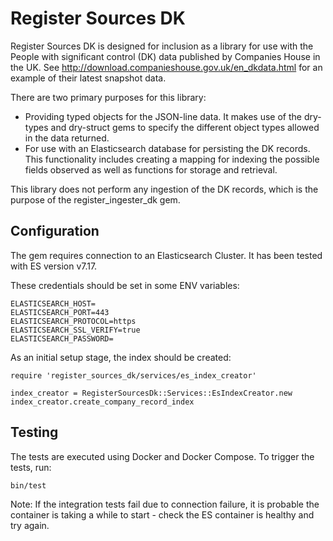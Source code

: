 # Register Sources DK

Register Sources DK is designed for inclusion as a library for use with the People with significant control (DK) data published by Companies House in the UK. See http://download.companieshouse.gov.uk/en_dkdata.html for an example of their latest snapshot data.

There are two primary purposes for this library:

- Providing typed objects for the JSON-line data. It makes use of the dry-types and dry-struct gems to specify the different object types allowed in the data returned.
- For use with an Elasticsearch database for
persisting the DK records. This functionality includes creating a mapping for indexing the possible fields observed as well as functions for storage and retrieval.

This library does not perform any ingestion of the DK records, which is the purpose of the register_ingester_dk gem.

## Configuration

The gem requires connection to an Elasticsearch Cluster. It has been tested with ES version v7.17.

These credentials should be set in some ENV variables:
```
ELASTICSEARCH_HOST=
ELASTICSEARCH_PORT=443
ELASTICSEARCH_PROTOCOL=https
ELASTICSEARCH_SSL_VERIFY=true
ELASTICSEARCH_PASSWORD=
```

As an initial setup stage, the index should be created:
```
require 'register_sources_dk/services/es_index_creator'

index_creator = RegisterSourcesDk::Services::EsIndexCreator.new
index_creator.create_company_record_index
```

## Testing

The tests are executed using Docker and Docker Compose. To trigger the tests, run:
```
bin/test
```

Note: If the integration tests fail due to connection failure, it is probable the container is taking a while to start - check the ES container is healthy and try again.
